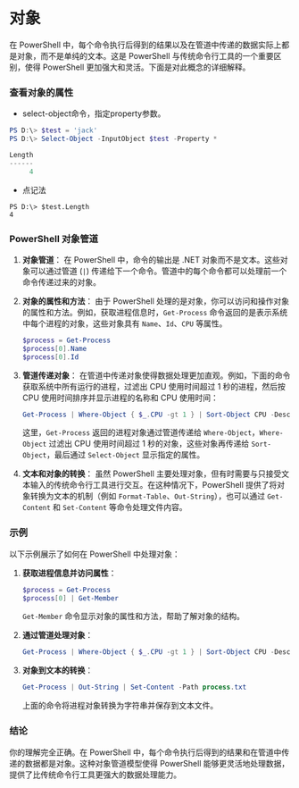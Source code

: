 # 对象
在 PowerShell 中，每个命令执行后得到的结果以及在管道中传递的数据实际上都是对象，而不是单纯的文本。这是 PowerShell 与传统命令行工具的一个重要区别，使得 PowerShell 更加强大和灵活。下面是对此概念的详细解释。

### 查看对象的属性
- select-object命令，指定property参数。

```powershell
PS D:\> $test = 'jack'
PS D:\> Select-Object -InputObject $test -Property *

Length
------
     4
```

- 点记法
```
PS D:\> $test.Length
4
```

### PowerShell 对象管道

1. **对象管道**：
   在 PowerShell 中，命令的输出是 .NET 对象而不是文本。这些对象可以通过管道 (`|`) 传递给下一个命令。管道中的每个命令都可以处理前一个命令传递过来的对象。

2. **对象的属性和方法**：
   由于 PowerShell 处理的是对象，你可以访问和操作对象的属性和方法。例如，获取进程信息时，`Get-Process` 命令返回的是表示系统中每个进程的对象，这些对象具有 `Name`、`Id`、`CPU` 等属性。

   ```powershell
   $process = Get-Process
   $process[0].Name
   $process[0].Id
   ```

3. **管道传递对象**：
   在管道中传递对象使得数据处理更加直观。例如，下面的命令获取系统中所有运行的进程，过滤出 CPU 使用时间超过 1 秒的进程，然后按 CPU 使用时间排序并显示进程的名称和 CPU 使用时间：

   ```powershell
   Get-Process | Where-Object { $_.CPU -gt 1 } | Sort-Object CPU -Descending | Select-Object Name, CPU
   ```

   这里，`Get-Process` 返回的进程对象通过管道传递给 `Where-Object`，`Where-Object` 过滤出 CPU 使用时间超过 1 秒的对象，这些对象再传递给 `Sort-Object`，最后通过 `Select-Object` 显示指定的属性。

4. **文本和对象的转换**：
   虽然 PowerShell 主要处理对象，但有时需要与只接受文本输入的传统命令行工具进行交互。在这种情况下，PowerShell 提供了将对象转换为文本的机制（例如 `Format-Table`、`Out-String`），也可以通过 `Get-Content` 和 `Set-Content` 等命令处理文件内容。

### 示例

以下示例展示了如何在 PowerShell 中处理对象：

1. **获取进程信息并访问属性**：
   ```powershell
   $process = Get-Process
   $process[0] | Get-Member
   ```

   `Get-Member` 命令显示对象的属性和方法，帮助了解对象的结构。

2. **通过管道处理对象**：
   ```powershell
   Get-Process | Where-Object { $_.CPU -gt 1 } | Sort-Object CPU -Descending | Select-Object Name, CPU
   ```

3. **对象到文本的转换**：
   ```powershell
   Get-Process | Out-String | Set-Content -Path process.txt
   ```

   上面的命令将进程对象转换为字符串并保存到文本文件。

### 结论

你的理解完全正确。在 PowerShell 中，每个命令执行后得到的结果和在管道中传递的数据都是对象。这种对象管道模型使得 PowerShell 能够更灵活地处理数据，提供了比传统命令行工具更强大的数据处理能力。